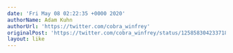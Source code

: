 ```yaml
---
date: 'Fri May 08 02:22:35 +0000 2020'
authorName: Adam Kuhn
authorUrl: 'https://twitter.com/cobra_winfrey'
originalPost: 'https://twitter.com/cobra_winfrey/status/1258583042337189888'
layout: like
---
```

